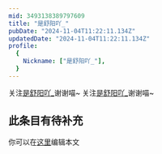 ```yaml
---
mid: 3493138389797609
title: "是舒阳吖_"
pubDate: "2024-11-04T11:22:11.134Z"
updatedDate: "2024-11-04T11:22:11.134Z"
profile:
  {
    Nickname: ["是舒阳吖_"],
  }
---
```


关注[是舒阳吖_](https://space.bilibili.com/3493138389797609)谢谢喵~ 关注[是舒阳吖_](https://space.bilibili.com/3493138389797609)谢谢喵~

## 此条目有待补充
你可以在[这里](https://github.com/Yuhanawa/VTuber.ICU-Content/edit/master/v/是舒阳吖_/index.md)编辑本文
